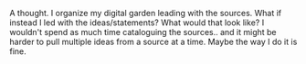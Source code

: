 A thought. I organize my digital garden leading with the sources. What if instead I led with the ideas/statements? What would that look like? I wouldn't spend as much time cataloguing the sources.. and it might be harder to pull multiple ideas from a source at a time. Maybe the way I do it is fine.
